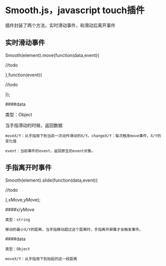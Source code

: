 # Smooth.js，javascript touch插件

插件封装了两个方法，实时滑动事件，和滑动后离开事件	

## 实时滑动事件

Smooth(element).move(function(data,event){

   //todo

},function(event){

   //todo

});

####data 

  类型：Object

  当手指滑动的时候，返回数据

    moveX/Y：从手指按下到当前一次动作滑动的X/Y。changeX/Y：每次触发move事件，X/Y的变化值

	event：当前事件的event，返回原生的event对象。


## 手指离开时事件

Smooth(element).slide(function(data,event){

   //todo

},xMove,yMove);

  ####x/yMove

    类型：string

    移动的最小X/Y的距离，当手指移动超过这个距离时，手指离开屏幕才会触发事件。

  ####data

  	类型：Object

  	moveX/Y：从手指按下到抬起的这一段距离

